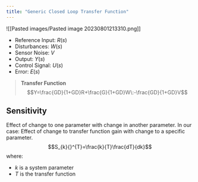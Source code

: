 ```yaml
---
title: "Generic Closed Loop Transfer Function"
---
```

![[Pasted images/Pasted image 20230801213310.png]]
- Reference Input: $R(s)$
- Disturbances: $W(s)$
- Sensor Noise: $V$
- Output: $Y(s)$
- Control Signal: $U(s)$
- Error: $E(s)$

> **Transfer Function**
> $$Y=\frac{GD}{1+GD}R+\frac{G}{1+GD}W\:-\frac{GD}{1+GD}V$$

## Sensitivity
Effect of change to one parameter with change in another parameter.
In our case: Effect of change to transfer function gain with change to a specific parameter.
$$S_{k}{}^{T}=\frac{k}{T}\frac{dT}{dk}$$
where:
- $k$ is a system parameter
- $T$ is the transfer function
